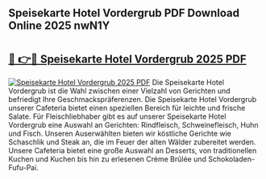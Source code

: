 ## Speisekarte Hotel Vordergrub PDF Download Online 2025 nwN1Y

# <h2><a href="http://gcdyew1.nevu.top/?p=Speisekarte+Hotel+Vordergrub">🔗 👉🔴 Speisekarte Hotel Vordergrub 2025 PDF</a></h2>

[![Speisekarte Hotel Vordergrub 2025 PDF](https://i.imgur.com/dBaPXMq.png)](http://gcdyew1.nevu.top/?p=Speisekarte+Hotel+Vordergrub)
Die Speisekarte Hotel Vordergrub ist die Wahl zwischen einer Vielzahl von Gerichten und befriedigt Ihre Geschmackspräferenzen. Die Speisekarte Hotel Vordergrub unserer Cafeteria bietet einen speziellen Bereich für leichte und frische Salate. Für Fleischliebhaber gibt es auf unserer Speisekarte Hotel Vordergrub eine Auswahl an Gerichten: Rindfleisch, Schweinefleisch, Huhn und Fisch. Unseren Auserwählten bieten wir köstliche Gerichte wie Schaschlik und Steak an, die im Feuer der alten Wälder zubereitet werden. Unsere Cafeteria bietet eine große Auswahl an Desserts, von traditionellen Kuchen und Kuchen bis hin zu erlesenen Crème Brûlée und Schokoladen-Fufu-Pai.
